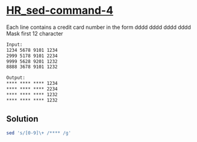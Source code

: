 # [HR_sed-command-4](https://www.hackerrank.com/challenges/sed-command-4)

Each line contains a credit card number in the form dddd dddd dddd dddd
Mask first 12 character

```txt
Input: 
1234 5678 9101 1234  
2999 5178 9101 2234  
9999 5628 9201 1232  
8888 3678 9101 1232  

Output:
**** **** **** 1234
**** **** **** 2234
**** **** **** 1232
**** **** **** 1232
```

## Solution

```sh
sed 's/[0-9]\+ /**** /g'
```
